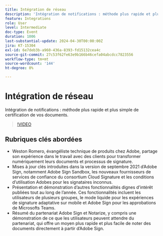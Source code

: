 ```yaml
---
title: Intégration de réseau
description: 'Intégration de notifications : méthode plus rapide et plus simple de certification de vos documents.'
feature: Integrations
role: User
level: Intermediate
doc-type: Event
duration: 1006
last-substantial-update: 2024-04-30T00:00:00Z
jira: KT-15304
exl-id: 6e7deb3b-a960-436a-8393-fd15132cea4c
source-git-commit: 27c53f62fe63e9b166b46cefa04abcdcc7823556
workflow-type: tm+mt
source-wordcount: '144'
ht-degree: 0%

---
```


# Intégration de réseau

Intégration de notifications : méthode plus rapide et plus simple de certification de vos documents.

>[!VIDEO](https://video.tv.adobe.com/v/3428195/?learn=on)

## Rubriques clés abordées

* Weston Romero, évangéliste technique de produits chez Adobe, partage son expérience dans le travail avec des clients pour transformer numériquement leurs documents et processus de signature.
* Mises à jour clés introduites dans la version de septembre 2021 d’Adobe Sign, notamment Adobe Sign Sandbox, les nouveaux fournisseurs de services de confiance du consortium Cloud Signature et les conditions d’utilisation Adobes pour les signataires inconnus.
* Présentation et démonstration d’autres fonctionnalités dignes d’intérêt publiées tout au long de l’année. Ces fonctionnalités incluent les utilisateurs de plusieurs groupes, le mode liquide pour les expériences de signature adaptative sur mobile et Adobe Sign pour les approbations de Microsofts Teams.
* Résumé du partenariat Adobe Sign et Notarize, y compris une démonstration de ce que les utilisateurs peuvent attendre du partenariat, qui offre un moyen plus rapide et plus facile de noter des documents directement à partir d’Adobe Sign.
